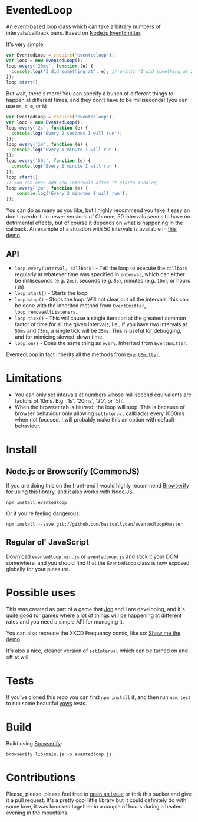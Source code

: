 EventedLoop
============

An event-based loop class which can take arbitrary numbers of intervals/callback pairs. Based on [Node.js EventEmitter](http://nodejs.org/api/events.html).

It's very simple:

```js
var EventedLoop = require('eventedloop');
var loop = new EventedLoop();
loop.every('20ms', function (e) {
  console.log('I did something at', e); // prints 'I did something at 20ms'
});
loop.start();
```

But wait, there's more! You can specify a bunch of different things to happen at different times, and they don't have to be milliseconds! (you can use `ms`, `s`, `m`, or `h`)

```js
var EventedLoop = require('eventedloop');
var loop = new EventedLoop();
loop.every('2s', function (e) {
  console.log('Every 2 seconds I will run');
});
loop.every('1m', function (e) {
  console.log('Every 1 minute I will run');
});
loop.every('50s', function (e) {
  console.log('Every 1 minute I will run');
});
loop.start();
// You can even add new intervals after it starts running
loop.every('2m', function (e) {
	console.log('Every 2 minutes I will run');
});
```

You can do as many as you like, but I highly recommend you take it easy an don't overdo it. In newer versions of Chrome, 50 intervals seems to have no detrimental effects, but of course it depends on what is happening in the callback. An example of a situation with 50 intervals is available in [this demo](https://basicallydan.github.io/eventedloop/xkcd-example/).

## API

* `loop.every(interval, callback)` - Tell the loop to execute the `callback` regularly at whatever time was specified in `interval`, which can either be milliseconds (e.g. `2ms`), seconds (e.g. `5s`), minutes (e.g. `10m`), or hours (`1h`)
* `loop.start()` - Starts the loop.
* `loop.stop()` - Stops the loop. Will not clear out all the intervals, this can be done with the inherited method from `EventEmitter`, `loop.removeAllListeners`.
* `loop.tick()` - This will cause a single iteration at the greatest common factor of time for all the given intervals, i.e., if you have two intervals at `50ms` and `75ms`, a single tick will be `25ms`. This is useful for debugging, and for mimicing slowed-down time.
* `loop.on()` - Does the same thing as `every`. Inherited from `EventEmitter`.

EventedLoop in fact inherits all the methods from [`EventEmitter`](http://nodejs.org/api/events.html).

# Limitations

* You can only set intervals at numbers whose millisecond equivalents are factors of 10ms. E.g. '1s', '20ms', '20', or '5h'.
* When the browser tab is blurred, the loop will stop. This is because of browser behaviour only allowing `setInterval` callbacks every 1000ms when not focused. I will probably make this an option with default behaviour.

# Install

## Node.js or Browserify (CommonJS)

If you are doing this on the front-end I would highly recommend [Browserify](http://browserify.org/) for using this library, and it also works with Node.JS.

```
npm install eventedloop
```

Or if you're feeling dangerous:

```
npm install --save git://github.com/basicallydan/eventedloop#master
```

## Regular ol' JavaScript

Download `eventedloop.min.js` or `eventedloop.js` and stick it your DOM somewhere, and you should find that the `EventedLoop` class is now exposed globally for your pleasure.

# Possible uses

This was created as part of a game that [Jon](https://github.com/jf8073) and I are developing, and it's quite good for games where a lot of things will be happening at different rates and you need a simple API for managing it.

You can also recreate the XKCD Frequency comic, like so: [Show me the demo](http://basicallydan.github.io/evented-loop/xkcd-example/).

It's also a nice, cleaner version of `setInterval` which can be turned on and off at will.

# Tests

If you've cloned this repo you can first `npm install` it, and then run `npm test` to run some beautiful [vows](http://vowsjs.org/) tests.

# Build

Build using [Browserify](http://browserify.org/):

```
browserify lib/main.js -o eventedloop.js
```

# Contributions

Please, please, please feel free to [open an issue](https://github.com/basicallydan/eventedloop/issues) or fork this sucker and give it a pull request. It's a pretty cool little library but it could definitely do with some love, it was knocked together in a couple of hours during a heated evening in the mountains.

